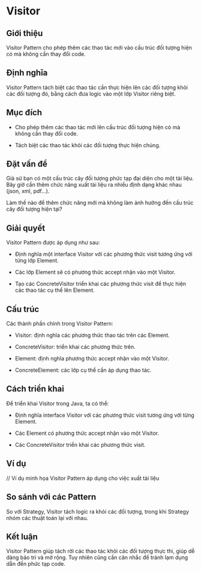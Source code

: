 # Visitor

## Giới thiệu

Visitor Pattern cho phép thêm các thao tác mới vào cấu trúc đối tượng hiện có mà không cần thay đổi code.

## Định nghĩa

Visitor Pattern tách biệt các thao tác cần thực hiện lên các đối tượng khỏi các đối tượng đó, bằng cách đưa logic vào một lớp Visitor riêng biệt.

## Mục đích

- Cho phép thêm các thao tác mới lên cấu trúc đối tượng hiện có mà không cần thay đổi code.

- Tách biệt các thao tác khỏi các đối tượng thực hiện chúng.

## Đặt vấn đề

Giả sử bạn có một cấu trúc cây đối tượng phức tạp đại diện cho một tài liệu. Bây giờ cần thêm chức năng xuất tài liệu ra nhiều định dạng khác nhau (json, xml, pdf...).

Làm thế nào để thêm chức năng mới mà không làm ảnh hưởng đến cấu trúc cây đối tượng hiện tại?

## Giải quyết

Visitor Pattern được áp dụng như sau:

- Định nghĩa một interface Visitor với các phương thức visit tương ứng với từng lớp Element.

- Các lớp Element sẽ có phương thức accept nhận vào một Visitor.

- Tạo các ConcreteVisitor triển khai các phương thức visit để thực hiện các thao tác cụ thể lên Element.

## Cấu trúc

Các thành phần chính trong Visitor Pattern:

- Visitor: định nghĩa các phương thức thao tác trên các Element.

- ConcreteVisitor: triển khai các phương thức trên.

- Element: định nghĩa phương thức accept nhận vào một Visitor.

- ConcreteElement: các lớp cụ thể cần áp dụng thao tác.

## Cách triển khai

Để triển khai Visitor trong Java, ta có thể:

- Định nghĩa interface Visitor với các phương thức visit tương ứng với từng Element.

- Các Element có phương thức accept nhận vào một Visitor.

- Các ConcreteVisitor triển khai các phương thức visit.

## Ví dụ

// Ví dụ minh họa Visitor Pattern áp dụng cho việc xuất tài liệu

## So sánh với các Pattern

So với Strategy, Visitor tách logic ra khỏi các đối tượng, trong khi Strategy nhóm các thuật toán lại với nhau.

## Kết luận

Visitor Pattern giúp tách rời các thao tác khỏi các đối tượng thực thi, giúp dễ dàng bảo trì và mở rộng. Tuy nhiên cũng cần cân nhắc để tránh lạm dụng dẫn đến phức tạp code.
